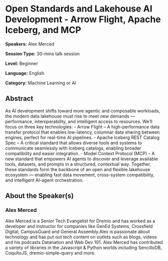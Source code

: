 # Open Standards and Lakehouse AI Development - Arrow Flight, Apache Iceberg, and MCP

**Speakers:** Alex Merced

**Session Type:** 30-mins talk session

**Level:** Beginner

**Language:** English

**Category:** Machine Learning or AI

## Abstract

As AI development shifts toward more agentic and composable workloads, the modern data lakehouse must rise to meet new demands — performance, interoperability, and intelligent access to resources. We’ll focus on three key technologies: - Arrow Flight – A high-performance data transfer protocol that enables low-latency, columnar data sharing between engines, perfect for real-time AI pipelines. - Apache Iceberg REST Catalog Spec – A critical standard that allows diverse tools and systems to communicate seamlessly with Iceberg catalogs, enabling broader compatibility and easier integration. - Model Context Protocol (MCP) – A new standard that empowers AI agents to discover and leverage available tools, datasets, and prompts in a structured, contextual way. Together, these standards form the backbone of an open and flexible lakehouse ecosystem — enabling fast data movement, cross-system compatibility, and intelligent AI-agent orchestration.


## About the Speaker(s)

### Alex Merced

Alex Merced is a Senior Tech Evangelist for Dremio and has worked as a developer and instructor for companies like GenEd Systems, Crossfield Digital, CampusGuard and General Assembly.Alex is passionate about technology and has put out tech content on outlets such as blogs, videos and his podcasts Datanation and Web Dev 101. Alex Merced has contributed a variety of libraries in the Javascript & Python worlds including SencilloDB, CoquitoJS, dremio-simple-query and more.